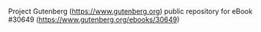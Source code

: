 Project Gutenberg (https://www.gutenberg.org) public repository for eBook #30649 (https://www.gutenberg.org/ebooks/30649)
